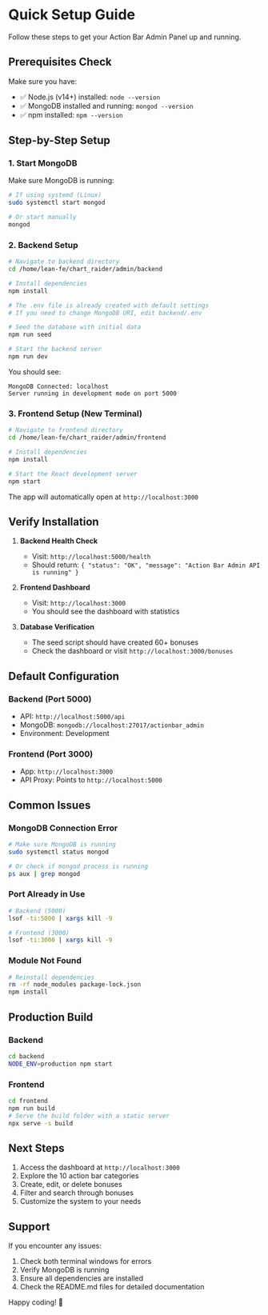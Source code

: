 # Quick Setup Guide

Follow these steps to get your Action Bar Admin Panel up and running.

## Prerequisites Check

Make sure you have:
- ✅ Node.js (v14+) installed: `node --version`
- ✅ MongoDB installed and running: `mongod --version`
- ✅ npm installed: `npm --version`

## Step-by-Step Setup

### 1. Start MongoDB

Make sure MongoDB is running:
```bash
# If using systemd (Linux)
sudo systemctl start mongod

# Or start manually
mongod
```

### 2. Backend Setup

```bash
# Navigate to backend directory
cd /home/lean-fe/chart_raider/admin/backend

# Install dependencies
npm install

# The .env file is already created with default settings
# If you need to change MongoDB URI, edit backend/.env

# Seed the database with initial data
npm run seed

# Start the backend server
npm run dev
```

You should see:
```
MongoDB Connected: localhost
Server running in development mode on port 5000
```

### 3. Frontend Setup (New Terminal)

```bash
# Navigate to frontend directory
cd /home/lean-fe/chart_raider/admin/frontend

# Install dependencies
npm install

# Start the React development server
npm start
```

The app will automatically open at `http://localhost:3000`

## Verify Installation

1. **Backend Health Check**
   - Visit: `http://localhost:5000/health`
   - Should return: `{ "status": "OK", "message": "Action Bar Admin API is running" }`

2. **Frontend Dashboard**
   - Visit: `http://localhost:3000`
   - You should see the dashboard with statistics

3. **Database Verification**
   - The seed script should have created 60+ bonuses
   - Check the dashboard or visit `http://localhost:3000/bonuses`

## Default Configuration

### Backend (Port 5000)
- API: `http://localhost:5000/api`
- MongoDB: `mongodb://localhost:27017/actionbar_admin`
- Environment: Development

### Frontend (Port 3000)
- App: `http://localhost:3000`
- API Proxy: Points to `http://localhost:5000`

## Common Issues

### MongoDB Connection Error
```bash
# Make sure MongoDB is running
sudo systemctl status mongod

# Or check if mongod process is running
ps aux | grep mongod
```

### Port Already in Use
```bash
# Backend (5000)
lsof -ti:5000 | xargs kill -9

# Frontend (3000)
lsof -ti:3000 | xargs kill -9
```

### Module Not Found
```bash
# Reinstall dependencies
rm -rf node_modules package-lock.json
npm install
```

## Production Build

### Backend
```bash
cd backend
NODE_ENV=production npm start
```

### Frontend
```bash
cd frontend
npm run build
# Serve the build folder with a static server
npx serve -s build
```

## Next Steps

1. Access the dashboard at `http://localhost:3000`
2. Explore the 10 action bar categories
3. Create, edit, or delete bonuses
4. Filter and search through bonuses
5. Customize the system to your needs

## Support

If you encounter any issues:
1. Check both terminal windows for errors
2. Verify MongoDB is running
3. Ensure all dependencies are installed
4. Check the README.md files for detailed documentation

Happy coding! 🚀

